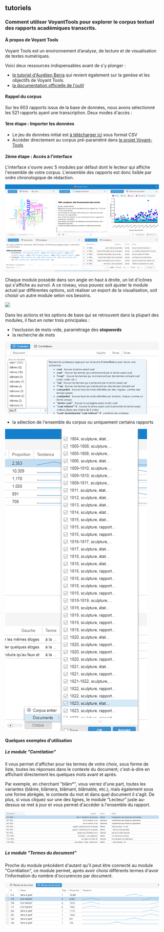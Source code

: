 ## tutoriels
### Comment utiliser VoyantTools pour explorer le corpus textuel des rapports académiques transcrits.

#### À propos de Voyant Tools
Voyant Tools est un environnement d’analyse, de lecture et de visualisation de textes numériques.

Voici deux ressources indispensables avant de s'y plonger :
* [le tutoriel d'Aurélien Berra](https://github.com/aurelberra/voyant_tools/blob/master/tutorial/voyant_tools_intro_fr.md) qui revient également sur la genèse et les objectifs de Voyant Tools.
* [la documentation officielle de l'outil](http://voyant.tools.huma-num.fr/docs/#!/guide/start)

#### Rappel du corpus

Sur les 603 rapports issus de la base de données, nous avons sélectionné les 521 rapports ayant une transcription.
Deux modes d'accès :

#### 1ère étape : Importer les données

* Le jeu de données initial est [à télécharger ici](./datasets/datasets.md) sous format CSV
* Accéder directement au corpus pré-paramétré dans [le projet Voyant-Tools](http://voyant.tools.huma-num.fr/?corpus=9f0929de55123b653c9475a6be733db4)

#### 2ème étape : Accès à l'interface

L'interface s'ouvre avec 5 modules par défaut dont le lecteur qui affiche l'ensemble de votre corpus. L'ensemble des rapports est donc lisible par ordre chronologique de rédaction.

![](../images/voyanttools_02.png)

Chaque module possède dans son angle en haut à droite, un lot d'icônes qui s'affiche au survol. A ce niveau, vous pouvez soit ajuster le module actuel par différentes options, soit réaliser un export de la visualisation, soit choisir un autre module selon vos besoins.

![](../images/voyanttools_etape1.gif)

Dans les actions et les options de base qui se retrouvent dans la plupart des modules, il faut en noter trois principales :

* l'exclusion de mots-vide, paramétrage des **stopwords**
* la recherche de mots

![](../images/voyanttools_4.png)

* la sélection de l'ensemble du corpus ou uniquement certains rapports

![](../images/VoyantTools_7.png)


#### Quelques exemples d'utilisation

##### Le module "Corrélation"

Il vous permet d'afficher pour les termes de votre choix, sous forme de liste, toutes les réponses dans le contexte du document, c'est-à-dire en affichant directement les quelques mots avant et après. 

Par exemple, en cherchant "blâm*", vous verrez d'une part, toutes les variantes (blâme, blâmera, blâmant, blâmable, etc.), mais également sous une forme abrégée, le contexte du mot et dans quel document il s'agit. De plus, si vous cliquez sur une des lignes, le module "Lecteur" juste au-dessus se met à jour et vous permet d'accéder à l'ensemble du rapport.

 ![](../images//voyanttools_5.png)

##### Le module "Termes du document"

Proche du module précédent d'autant qu'il peut être connecté au module "Corrélation", ce module permet, après avoir choisi différents termes d'avoir l'information du nombre d'occurences par document.

 ![](../images/VoyantTools_6.png)

